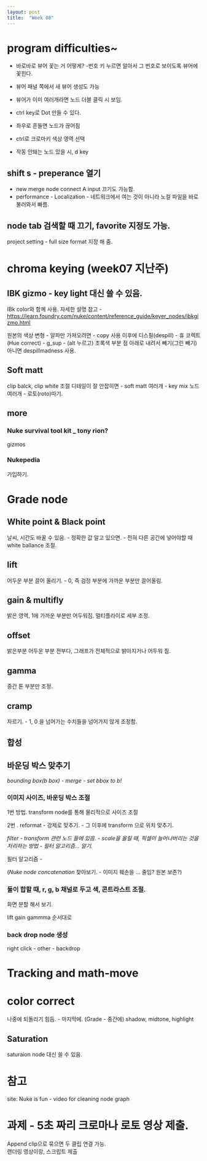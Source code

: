 ```yaml
---
layout: post
title:  "Week 08"
---
```



# program difficulties~  

- 바로바로 뷰어 꽃는 거 어떻게? -번호 키 누르면 알아서 그 번호로 보이도록 뷰어에 꽃힌다.  

- 뷰어 패널 쪽에서 새 뷰어 생성도 가능  

- 뷰어가 이미 여러개라면 노드 더블 클릭 시 보임.  

- ctrl key로 Dot 만들 수 있다.  

- 좌우로 흔들면 노드가 끊어짐  

- ctrl로 크로마키 색상 영역 선택  

- 작동 안돼는 노드 있을 시, d key  

## shift s - preperance 열기
- new merge node connect A input 끄기도 가능함.  
- performance - Localization - 네트워크에서 여는 것이 아니라 노컬 파일을 바로 불러와서 빠름.  
  
## node tab 검색할 때 끄기, favorite 지정도 가능.  
project setting - full size format 지정 해 줌.  



# chroma keying (week07 지난주)

## IBK gizmo - key light 대신 쓸 수 있음.  

IBk color와 함께 사용. 
자세한 설명 참고 - https://learn.foundry.com/nuke/content/reference_guide/keyer_nodes/ibkgizmo.html

원본의 색상 변형 - 알파만 가져오려면 - copy 사용
이후에 디스필(despill) - 휴 코렉트 (Hue correct) - g_sup -  (alt 누르고) 초록색 부분 점 아래로 내려서 빼기(그린 빼기) 
아니면 despillmadness 사용.

## Soft matt
clip balck, clip white 조절
디테일이 잘 안잡히면 - soft matt 여러개 - key mix 노드 여러개 - 로토(roto)따기.

## more  

### Nuke survival tool kit _ tony rion?  

gizmos  

### Nukepedia  

가입하기.  

# Grade node  

## White point  & Black point
날씨, 시간도 바꿀 수 있음. - 정확한 값 알고 있으면. - 전혀 다른 공간에 넣어야할 때 white ballance 조절.

## lift   
어두운 부분 끌어 올리기. - 0, 즉 검정 부분에 가까운 부분만 끌어올림.  

## gain & multifly
밝은 영역, 1에 가까운 부분만 어두워짐. 
멀티플라이로 세부 조정.

## offset
밝은부분 어두운 부분 전부다, 그래프가 전체적으로 밝아지거나 어두워 짐.  

## gamma   
중간 톤 부분만 조정.  

## cramp
자르기. - 1, 0 을 넘어가는 수치들을 넘어가지 않게 조정함.  

## 합성  

## 바운딩 박스 맞추기  

*bounding box(b box) - merge - set bbox to b!* 

### 이미지 사이즈, 바운딩 박스 조절

1번 방법. transform node를 통해 물리적으로 사이즈 조절  

2번 . reformat - 강제로 맞추기.  - 그 이후에 transform 으로 위치 맞추기.

*filter - transform 관련 노드 들에 있음. - scale을 올릴 때, 픽셀이 늘어나버리는 것을 처리하는 방법 - 필터 알고리즘... 알기.*  

필터 알고리즘 - 

(*Nuke node concatenation* 찾아보기. - 이미지 훼손을 ... 줄임? 원본 보존?)  

### 둘이 합할 때, r, g, b 채널로 두고 색, 콘트라스트 조절.  

화면 분할 해서 보기.  

lift gain gammma 순서대로  

### back drop node 생성
right click - other - backdrop  

# Tracking and math-move   

# color correct   
나중에 되돌리기 힘듬.  - 마지막에. (Grade - 중간에)
shadow, midtone, highlight

## Saturation  
saturaion node 대신 쓸 수 있음.


# 참고  
site: Nuke is fun - video for cleaning node graph   

# 과제 - 5초 짜리 크로마나 로토 영상 제출.  
Append clip으로 묶으면 두 클립 연결 가능.  
랜더링 영상이랑, 스크립트 제출
